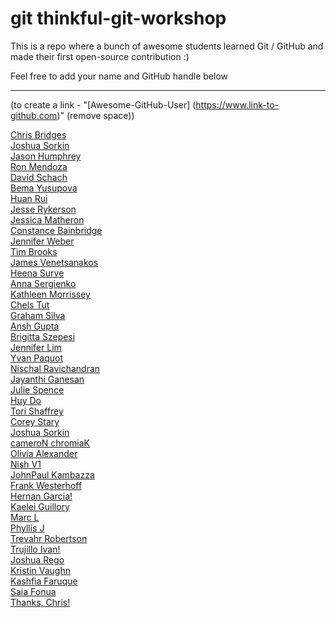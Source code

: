 

# git thinkful-git-workshop
This is a repo where a bunch of awesome students learned Git / GitHub and made their first open-source contribution :)

Feel free to add your name and GitHub handle below
___

(to create a link - "[Awesome-GitHub-User] (https://www.link-to-github.com)" (remove space))

[Chris Bridges](https://github.com/chrisbridges)<br/>
[Joshua Sorkin](https://github.com/cameron-chromiak)<br/>
[Jason Humphrey](https://github.com/greenpioneer)<br/>
[Ron Mendoza](https://github.com/codingendeavor)<br/>
[David Schach](https://github.com/dschach)<br/>
[Bema Yusupova](https://github.com/ayusupova)<br/>
[Huan Rui](https://github.com/huanrui001)<br/>
[Jesse Rykerson](https://github.com/Jryke)<br>
[Jessica Matheron](https://github.com/JessicaMatheron)<br/>
[Constance Bainbridge](https://github.com/conbainbridge)<br/>
[Jennifer Weber](https://github.com/becomingajunior)<br/>
[Tim Brooks](https://github.com/timryanb)<br/>
[James Venetsanakos](https://github.com/jvenetTimeTrade)<br/>
[Heena Surve](https://github.com/heenasurve)<br>
[Anna Sergienko](https://github.com/asergienk)<br>
[Kathleen Morrissey](https://github.com/kentmssy)<br/>
[Chels Tut](https://github.com/chelstut)<br/>
[Graham Silva](https://github.com/grsilva1996)<br/>
[Ansh Gupta](https://github.com/anshgupta2000)<br/>
[Brigitta Szepesi](https://github.com/brigittasz11)<br/>
[Jennifer Lim](https://github.com/emptybones)<br/>
[Yvan Paquot](https://github.com/percevaus)<br/>
[Nischal Ravichandran](https://github.com/nischalravichandran)<br/>
[Jayanthi Ganesan](https://github.com/Jaygthi)<br/>
[Julie Spence](https://github.com/enrtopy69)<br/>
[Huy Do](https://github.com/HuydDo)<br/>
[Tori Shaffrey](https://github.com/torishaffrey)<br/>
[Corey Stary](https://github.com/coreystary)<br/>
[Joshua Sorkin](https://github.com/joshuasorkin)<br/>
[cameroN chromiaK](https://github.com/cameron-chromiak)<br/>
[Olivia Alexander](https://github.com/oliviaca1027)<br/>
[Nish V1](https://github.com/joblesspeople2222)<br/>
[JohnPaul Kambazza](https://github.com/jkamby)<br/>
[Frank Westerhoff](https://github.com/westerhofffl)<br>
[Hernan Garcia!](https://github.com/hagarciag)<br/>
[Kaelei Guillory](https://github.com/kaelguillory)<br/>
[Marc L](https://github.com/mjlacroix2/thinkful-git-workshop)<br/>
[Phyllis J](https://github.com/pdjones70)<br/>
[Trevahr Robertson](https://github.com/Trev-Robertson)<br/>
[Trujillo Ivan!](https://github.com/ivanchitous)<br/>
[Joshua Rego](https://github.com/jdrego) <br/>
[Kristin Vaughn](https://github.com/knvaughn)<br>
[Kashfia Faruque](https://github.com/Kashfia18)<br/>
[Saia Fonua](https://github.com/sfonua10)<br/>
[Thanks, Chris!](https://www.thinkful.com/join/sign-up/)<br/>
